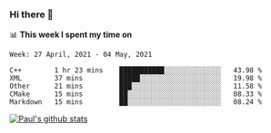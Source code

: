 ### Hi there 👋

📊 **This week I spent my time on**
<!--START_SECTION:waka-->
```text
Week: 27 April, 2021 - 04 May, 2021

C++        1 hr 23 mins    ███████████░░░░░░░░░░░░░░   43.98 % 
XML        37 mins         █████░░░░░░░░░░░░░░░░░░░░   19.98 % 
Other      21 mins         ███░░░░░░░░░░░░░░░░░░░░░░   11.58 % 
CMake      15 mins         ██░░░░░░░░░░░░░░░░░░░░░░░   08.33 % 
Markdown   15 mins         ██░░░░░░░░░░░░░░░░░░░░░░░   08.24 % 
```
<!--END_SECTION:waka-->


[![Paul's github stats](https://github-readme-stats.vercel.app/api?username=mickeyouyou&theme=dracula&show_icons=true)](https://github.com/anuraghazra/github-readme-stats)

